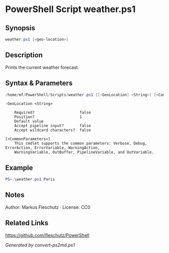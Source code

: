 # PowerShell Script weather.ps1

## Synopsis
```powershell
weather.ps1 [<geo-location>]
```

## Description
Prints the current weather forecast.

## Syntax & Parameters
```powershell
/home/mf/PowerShell/Scripts/weather.ps1 [[-GeoLocation] <String>] [<CommonParameters>]
```

```
-GeoLocation <String>
    
    Required?                    false
    Position?                    1
    Default value                
    Accept pipeline input?       false
    Accept wildcard characters?  false
```

```
[<CommonParameters>]
    This cmdlet supports the common parameters: Verbose, Debug, ErrorAction, ErrorVariable, WarningAction, 
    WarningVariable, OutBuffer, PipelineVariable, and OutVariable.
```

## Example
```powershell
PS>.\weather.ps1 Paris
```


## Notes
Author: Markus Fleschutz · License: CC0

## Related Links
https://github.com/fleschutz/PowerShell

*Generated by convert-ps2md.ps1*
